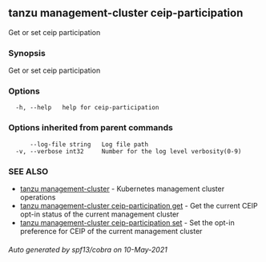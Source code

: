 ## tanzu management-cluster ceip-participation

Get or set ceip participation

### Synopsis

Get or set ceip participation

### Options

```
  -h, --help   help for ceip-participation
```

### Options inherited from parent commands

```
      --log-file string   Log file path
  -v, --verbose int32     Number for the log level verbosity(0-9)
```

### SEE ALSO

* [tanzu management-cluster](tanzu_management-cluster.md)	 - Kubernetes management cluster operations
* [tanzu management-cluster ceip-participation get](tanzu_management-cluster_ceip-participation_get.md)	 - Get the current CEIP opt-in status of the current management cluster
* [tanzu management-cluster ceip-participation set](tanzu_management-cluster_ceip-participation_set.md)	 - Set the opt-in preference for CEIP of the current management cluster

###### Auto generated by spf13/cobra on 10-May-2021
